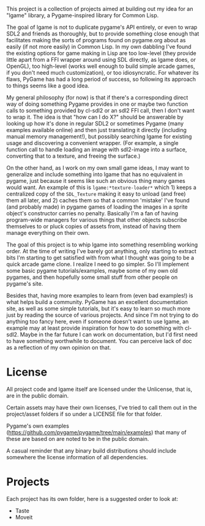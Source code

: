 This project is a collection of projects aimed at building out my idea for an
"lgame" library, a Pygame-inspired library for Common Lisp.

The goal of lgame is not to duplicate pygame's API entirely, or even to wrap
SDL2 and friends as thoroughly, but to provide something close enough that
facilitates making the sorts of programs found on pygame.org about as easily (if
not more easily) in Common Lisp. In my own dabbling I've found the existing
options for game making in Lisp are too low-level (they provide little apart
from a FFI wrapper around using SDL directly, as lgame does, or OpenGL), too
high-level (works well enough to build simple arcade games, if you don't need
much customization), or too idiosyncratic. For whatever its flaws, PyGame has
had a long period of success, so following its approach to things seems like a
good idea.

My general philosophy (for now) is that if there's a corresponding direct way of
doing something Pygame provides in one or maybe two function calls to something
provided by cl-sdl2 or an sdl2 FFI call, then I don't want to wrap it. The idea
is that "how can I do X?" should be answerable by looking up how it's done in
regular SDL2 or sometimes Pygame (many examples available online) and then just
translating it directly (including manual memory management!), but possibly
searching lgame for existing usage and discovering a convenient wrapper. (For
example, a single function call to handle loading an image with sdl2-image into
a surface, converting that to a texture, and freeing the surface.)

On the other hand, as I work on my own small game ideas, I may want to
generalize and include something into lgame that has no equivalent in pygame,
just because it seems like such an obvious thing many games would want. An
example of this is `lgame:*texture-loader*` which 1) keeps a centralized copy of
the `SDL_Texture` making it easy to unload (and free) them all later, and 2)
caches them so that a common 'mistake' I've found (and probably made) in pygame
games of loading the images in a sprite object's constructor carries no penalty.
Basically I'm a fan of having program-wide managers for various things that
other objects subscribe themselves to or pluck copies of assets from, instead of
having them manage everything on their own.

The goal of this project is to whip lgame into something resembling working
order. At the time of writing I've barely got anything, only starting to extract
bits I'm starting to get satisfied with from what I thought was going to be a
quick arcade game clone. I realize I need to go simpler. So I'll implement some
basic pygame tutorials/examples, maybe some of my own old pygames, and then
hopefully some small stuff from other people on pygame's site.

Besides that, having more examples to learn from (even bad examples!) is what
helps build a community. PyGame has an excellent documentation site, as well as
some simple tutorials, but it's easy to learn so much more just by reading the
source of various projects. And since I'm not trying to do anything too fancy
here, even if someone doesn't want to use lgame, an example may at least provide
inspiration for how to do something with cl-sdl2. Maybe in the far future I can
work on documentation, but I'd first need to have something worthwhile to
document. You can perceive lack of doc as a reflection of my own opinion on that.

# License

All project code and lgame itself are licensed under the Unlicense, that is, are in
the public domain.

Certain assets may have their own licenses, I've tried to call them out in the
project/asset folders if so under a LICENSE file for that folder.

Pygame's own examples (https://github.com/pygame/pygame/tree/main/examples) that
many of these are based on are noted to be in the public domain.

A casual reminder that any binary build distributions should include somewhere
the license information of all dependencies.

# Projects

Each project has its own folder, here is a suggested order to look at:

* Taste
* Moveit
